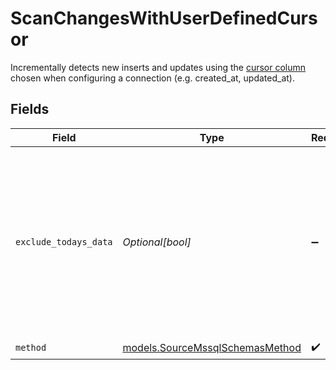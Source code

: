 # ScanChangesWithUserDefinedCursor

Incrementally detects new inserts and updates using the <a href="https://docs.airbyte.com/understanding-airbyte/connections/incremental-append/#user-defined-cursor">cursor column</a> chosen when configuring a connection (e.g. created_at, updated_at).


## Fields

| Field                                                                                                                                                  | Type                                                                                                                                                   | Required                                                                                                                                               | Description                                                                                                                                            |
| ------------------------------------------------------------------------------------------------------------------------------------------------------ | ------------------------------------------------------------------------------------------------------------------------------------------------------ | ------------------------------------------------------------------------------------------------------------------------------------------------------ | ------------------------------------------------------------------------------------------------------------------------------------------------------ |
| `exclude_todays_data`                                                                                                                                  | *Optional[bool]*                                                                                                                                       | :heavy_minus_sign:                                                                                                                                     | When enabled incremental syncs using a cursor of a temporal types (date or datetime) will include cursor values only up until last midnight (Advanced) |
| `method`                                                                                                                                               | [models.SourceMssqlSchemasMethod](../models/sourcemssqlschemasmethod.md)                                                                               | :heavy_check_mark:                                                                                                                                     | N/A                                                                                                                                                    |